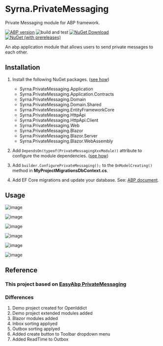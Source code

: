 # Syrna.PrivateMessaging
Private Messaging module for ABP framework.

[![ABP version](https://img.shields.io/badge/dynamic/xml?style=flat-square&color=yellow&label=abp&query=%2F%2FProject%2FPropertyGroup%2FVoloAbpPackageVersion&url=https%3A%2F%2Fraw.githubusercontent.com%2FSyrnaAbp%2FSyrna.PrivateMessaging%2Fmaster%2FDirectory.Packages.props)](https://abp.io)
![build and test](https://img.shields.io/github/actions/workflow/status/SyrnaAbp/Syrna.PrivateMessaging/build-all.yml?branch=dev&style=flat-square)
[![NuGet Download](https://img.shields.io/nuget/dt/Syrna.PrivateMessaging.Application.svg?style=flat-square)](https://www.nuget.org/packages/Syrna.PrivateMessaging.Application)
[![NuGet (with prereleases)](https://img.shields.io/nuget/vpre/Syrna.PrivateMessaging.Application.svg?style=flat-square)](https://www.nuget.org/packages/Syrna.PrivateMessaging.Application) 

An abp application module that allows users to send private messages to each other.

## Installation

1. Install the following NuGet packages. ([see how](https://github.com/SyrnaAbp/SyrnaAbpGuide/blob/master/docs/How-To.md#add-nuget-packages))

    * Syrna.PrivateMessaging.Application
    * Syrna.PrivateMessaging.Application.Contracts
    * Syrna.PrivateMessaging.Domain
    * Syrna.PrivateMessaging.Domain.Shared
    * Syrna.PrivateMessaging.EntityFrameworkCore
    * Syrna.PrivateMessaging.HttpApi
    * Syrna.PrivateMessaging.HttpApi.Client
    * Syrna.PrivateMessaging.Web
    * Syrna.PrivateMessaging.Blazor
    * Syrna.PrivateMessaging.Blazor.Server
    * Syrna.PrivateMessaging.Blazor.WebAssembly

1. Add `DependsOn(typeof(PrivateMessagingXxxModule))` attribute to configure the module dependencies. ([see how](https://github.com/SyrnaAbp/SyrnaAbpGuide/blob/master/docs/How-To.md#add-module-dependencies))

1. Add `builder.ConfigurePrivateMessaging();` to the `OnModelCreating()` method in **MyProjectMigrationsDbContext.cs**.

1. Add EF Core migrations and update your database. See: [ABP document](https://docs.abp.io/en/abp/latest/Tutorials/Part-1?UI=MVC&DB=EF#add-database-migration).

## Usage

![image](https://github.com/user-attachments/assets/21542443-f968-4b77-b455-1a5ffbc636a6)

![image](https://github.com/user-attachments/assets/0186f775-aaf7-474d-9167-8d797016d2ea)

![image](https://github.com/user-attachments/assets/8a836c03-e565-4294-8bd9-22d0a2264d88)

![image](https://github.com/user-attachments/assets/2b8578d3-28f6-4bdf-b7a9-878588ad1963)

![image](https://github.com/user-attachments/assets/93132215-7b90-418a-a717-b2a127a80ccf)

![image](https://github.com/user-attachments/assets/639c720b-b6ac-41bd-8df3-50128d65bab5)

## Reference

### This project based on [EasyAbp PrivateMessaging](https://github.com/EasyAbp/PrivateMessaging)

### Differences

1. Demo project created for OpenIddict
2. Demo project extended modules added
3. Blazor modules added
4. Inbox sorting appliyed
5. Outbox sorting applyed
6. Added create button to Toolbar dropdown menu
7. Added ReadTime to Outbox 

